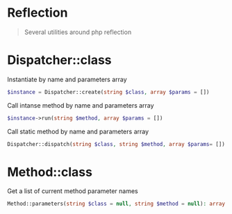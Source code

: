 # Reflection

>Several utilities around php reflection 

# Dispatcher::class

Instantiate by name and parameters array

```php
$instance = Dispatcher::create(string $class, array $params = [])
```

Call intanse method by name and parameters array

```php
$instance->run(string $method, array $params = [])
```

Call static method by name and parameters array

```php
Dispatcher::dispatch(string $class, string $method, array $params= [])
```

# Method::class

Get a list of current method parameter names

```php
Method::parameters(string $class = null, string $method = null): array
```
